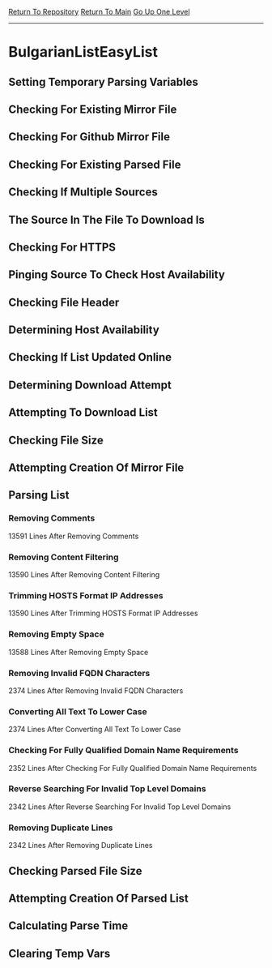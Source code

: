 [Return To Repository](https://github.com/deathbybandaid/piholeparser/)
[Return To Main](https://github.com/deathbybandaid/piholeparser/blob/master/RecentRunLogs/Mainlog.md)
[Go Up One Level](https://github.com/deathbybandaid/piholeparser/blob/master/RecentRunLogs/TopLevelScripts/30-Processing-External-Blacklists.md)
____________________________________
# BulgarianListEasyList
## Setting Temporary Parsing Variables
## Checking For Existing Mirror File
## Checking For Github Mirror File
## Checking For Existing Parsed File
## Checking If Multiple Sources
## The Source In The File To Download Is
## Checking For HTTPS
## Pinging Source To Check Host Availability
## Checking File Header
## Determining Host Availability
## Checking If List Updated Online
## Determining Download Attempt
## Attempting To Download List
## Checking File Size
## Attempting Creation Of Mirror File
## Parsing List
### Removing Comments
13591 Lines After Removing Comments
### Removing Content Filtering
13590 Lines After Removing Content Filtering
### Trimming HOSTS Format IP Addresses
13590 Lines After Trimming HOSTS Format IP Addresses
### Removing Empty Space
13588 Lines After Removing Empty Space
### Removing Invalid FQDN Characters
2374 Lines After Removing Invalid FQDN Characters
### Converting All Text To Lower Case
2374 Lines After Converting All Text To Lower Case
### Checking For Fully Qualified Domain Name Requirements
2352 Lines After Checking For Fully Qualified Domain Name Requirements
### Reverse Searching For Invalid Top Level Domains
2342 Lines After Reverse Searching For Invalid Top Level Domains
### Removing Duplicate Lines
2342 Lines After Removing Duplicate Lines
## Checking Parsed File Size
## Attempting Creation Of Parsed List
## Calculating Parse Time
## Clearing Temp Vars
